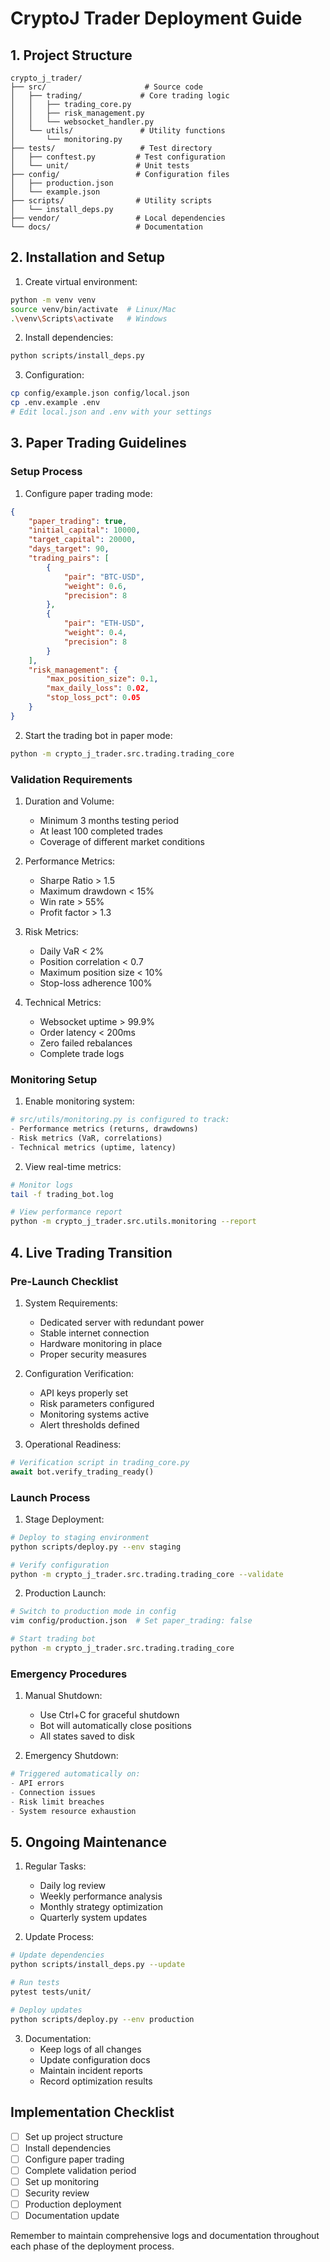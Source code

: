 # CryptoJ Trader Deployment Guide

## 1. Project Structure

```
crypto_j_trader/
├── src/                      # Source code
│   ├── trading/             # Core trading logic
│   │   ├── trading_core.py
│   │   ├── risk_management.py
│   │   └── websocket_handler.py
│   └── utils/               # Utility functions
│       └── monitoring.py
├── tests/                   # Test directory
│   ├── conftest.py         # Test configuration
│   └── unit/               # Unit tests
├── config/                 # Configuration files
│   ├── production.json
│   └── example.json
├── scripts/                # Utility scripts
│   └── install_deps.py
├── vendor/                 # Local dependencies
└── docs/                   # Documentation
```

## 2. Installation and Setup

1. Create virtual environment:
```bash
python -m venv venv
source venv/bin/activate  # Linux/Mac
.\venv\Scripts\activate   # Windows
```

2. Install dependencies:
```bash
python scripts/install_deps.py
```

3. Configuration:
```bash
cp config/example.json config/local.json
cp .env.example .env
# Edit local.json and .env with your settings
```

## 3. Paper Trading Guidelines

### Setup Process

1. Configure paper trading mode:
```json
{
    "paper_trading": true,
    "initial_capital": 10000,
    "target_capital": 20000,
    "days_target": 90,
    "trading_pairs": [
        {
            "pair": "BTC-USD",
            "weight": 0.6,
            "precision": 8
        },
        {
            "pair": "ETH-USD",
            "weight": 0.4,
            "precision": 8
        }
    ],
    "risk_management": {
        "max_position_size": 0.1,
        "max_daily_loss": 0.02,
        "stop_loss_pct": 0.05
    }
}
```

2. Start the trading bot in paper mode:
```bash
python -m crypto_j_trader.src.trading.trading_core
```

### Validation Requirements

1. Duration and Volume:
   - Minimum 3 months testing period
   - At least 100 completed trades
   - Coverage of different market conditions

2. Performance Metrics:
   - Sharpe Ratio > 1.5
   - Maximum drawdown < 15%
   - Win rate > 55%
   - Profit factor > 1.3

3. Risk Metrics:
   - Daily VaR < 2%
   - Position correlation < 0.7
   - Maximum position size < 10%
   - Stop-loss adherence 100%

4. Technical Metrics:
   - Websocket uptime > 99.9%
   - Order latency < 200ms
   - Zero failed rebalances
   - Complete trade logs

### Monitoring Setup

1. Enable monitoring system:
```python
# src/utils/monitoring.py is configured to track:
- Performance metrics (returns, drawdowns)
- Risk metrics (VaR, correlations)
- Technical metrics (uptime, latency)
```

2. View real-time metrics:
```bash
# Monitor logs
tail -f trading_bot.log

# View performance report
python -m crypto_j_trader.src.utils.monitoring --report
```

## 4. Live Trading Transition

### Pre-Launch Checklist

1. System Requirements:
   - Dedicated server with redundant power
   - Stable internet connection
   - Hardware monitoring in place
   - Proper security measures

2. Configuration Verification:
   - API keys properly set
   - Risk parameters configured
   - Monitoring systems active
   - Alert thresholds defined

3. Operational Readiness:
```python
# Verification script in trading_core.py
await bot.verify_trading_ready()
```

### Launch Process

1. Stage Deployment:
```bash
# Deploy to staging environment
python scripts/deploy.py --env staging

# Verify configuration
python -m crypto_j_trader.src.trading.trading_core --validate
```

2. Production Launch:
```bash
# Switch to production mode in config
vim config/production.json  # Set paper_trading: false

# Start trading bot
python -m crypto_j_trader.src.trading.trading_core
```

### Emergency Procedures

1. Manual Shutdown:
   - Use Ctrl+C for graceful shutdown
   - Bot will automatically close positions
   - All states saved to disk

2. Emergency Shutdown:
```python
# Triggered automatically on:
- API errors
- Connection issues
- Risk limit breaches
- System resource exhaustion
```

## 5. Ongoing Maintenance

1. Regular Tasks:
   - Daily log review
   - Weekly performance analysis
   - Monthly strategy optimization
   - Quarterly system updates

2. Update Process:
```bash
# Update dependencies
python scripts/install_deps.py --update

# Run tests
pytest tests/unit/

# Deploy updates
python scripts/deploy.py --env production
```

3. Documentation:
   - Keep logs of all changes
   - Update configuration docs
   - Maintain incident reports
   - Record optimization results

## Implementation Checklist

- [ ] Set up project structure
- [ ] Install dependencies
- [ ] Configure paper trading
- [ ] Complete validation period
- [ ] Set up monitoring
- [ ] Security review
- [ ] Production deployment
- [ ] Documentation update

Remember to maintain comprehensive logs and documentation throughout each phase of the deployment process.
